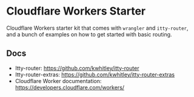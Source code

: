 # Cloudflare Workers Starter

Cloudflare Workers starter kit that comes with `wrangler` and `itty-router`, and a bunch of examples on how to get started with basic routing.

## Docs

- Itty-router: https://github.com/kwhitley/itty-router
- Itty-router-extras: https://github.com/kwhitley/itty-router-extras
- Cloudflare Worker documentation: https://developers.cloudflare.com/workers/
